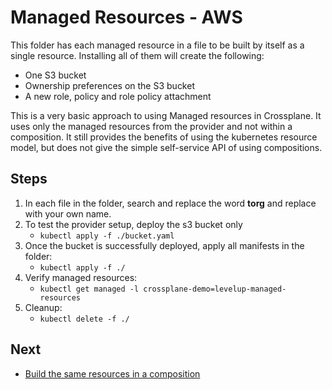# Managed Resources - AWS

This folder has each managed resource in a file to be built by itself as a single resource. Installing all of them will
create the following:

* One S3 bucket
* Ownership preferences on the S3 bucket
* A new role, policy and role policy attachment

This is a very basic approach to using Managed resources in Crossplane. It uses only the managed resources from the
provider and not within a composition. It still provides the benefits of using the kubernetes resource model, but does not
give the simple self-service API of using compositions.

## Steps
1. In each file in the folder, search and replace the word **torg** and replace with your own name.
2. To test the provider setup, deploy the s3 bucket only
   * `kubectl apply -f ./bucket.yaml`
3. Once the bucket is successfully deployed, apply all manifests in the folder:
   * `kubectl apply -f ./`
4. Verify managed resources: 
   * `kubectl get managed -l crossplane-demo=levelup-managed-resources`
5. Cleanup:
   * `kubectl delete -f ./`

## Next
* [Build the same resources in a composition](../2-xrd)